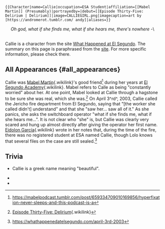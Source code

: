 ```{=mediawiki}
{{Character|name=Callie|occupation=ESA Student|affiliation=[[Mabel Martin]] (Presumably)|portrayedby=|debut=[[Episode Thirty-Five: Delirium | Delirium]]|image=CALLIEGIRL.png|imagecaption=art by [https://andromerot.tumblr.com/ andy]|aliases=}}
```
<center>

*Oh god, what if she finds me, what if she hears me, there\'s nowhere
-*\

</center>

\
Callie is a character from the site [What Happened at El
Segundo](https://whathappenedatelsegundo.com/). The summary on this page
is paraphrased from the
[site](https://whathappenedatelsegundo.com/april-3rd-2003). For more
specific information, please check there.

## All Appearances {#all_appearances}

Callie was [Mabel Martin](Mabel_Martin "Mabel Martin"){.wikilink}\'s
good friend[^1] during her years at [El Segundo
Academy](El_Segundo_Academy "El Segundo Academy"){.wikilink}. Mabel
refers to Calle as being \"constantly worried\" about her. At one point,
Mabel looked at Callie through a hagstone to be sure she was real, which
she was.[^2] On April 3^rd^, 2003, Callie called the Jericho fire
department from El Segundo, saying that \"\[the worker she called
didn\'t\] understand\" and that she \"saw her\... saw all of it.\" As
she panics, she asks the switchboard operator \"what if she finds me,
what if she hears me\...\". It is not clear who \"she\" is, but Callie
was clearly very scared and hung up almost directly after giving the
operator her first name. [Eidolon
García](Eidolon_García "Eidolon García"){.wikilink} wrote in her notes
that, during the time of the fire, there was no registered student at
ESA named Callie, though Lolo knows that several files on the case are
still sealed.[^3]

## Trivia

- Callie is a greek name meaning \"beautiful\".

<!-- -->

- 
- 

<references />

[^1]: <https://mabelpodcast.tumblr.com/post/659334709010169856/hyperfixation-never-sleeps-and-this-podcast-is-a>

[^2]: [Episode Thirty-Five:
    Delirium](Episode_Thirty-Five:_Delirium "Episode Thirty-Five: Delirium"){.wikilink}

[^3]: <https://whathappenedatelsegundo.com/april-3rd-2003>
